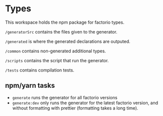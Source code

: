 # Types

This workspace holds the npm package for factorio types.

`/generatorSrc` contains the files given to the generator.

`/generated` is where the generated declarations are outputed.

`/common` contains non-generated additional types.

`/scripts` contains the script that run the generator.

`/tests` contains compilation tests.

## npm/yarn tasks

- `generate` runs the generator for all factorio versions
- `generate:dev` only runs the generator for the latest factorio version, and without formatting with prettier (formatting takes a long time).

